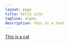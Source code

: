 ```yaml
---
layout: page
title: hello site
tagline: alpha
description: this is a test 
---
```

[This is a cat](https://upload.wikimedia.org/wikipedia/commons/4/4d/Cat_March_2010-1.jpg)
